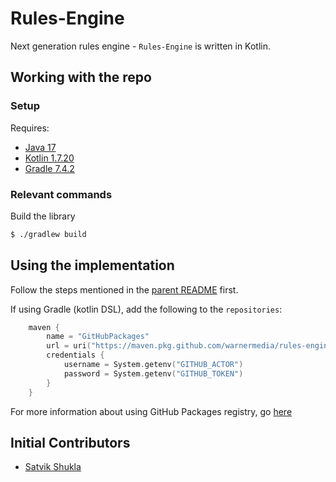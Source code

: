 # Rules-Engine

Next generation rules engine - `Rules-Engine` is written in Kotlin.

## Working with the repo

### Setup

Requires:
- [Java 17](https://www.oracle.com/java/technologies/javase/jdk17-archive-downloads.html)
- [Kotlin 1.7.20](https://kotlinlang.org/docs/command-line.html)
- [Gradle 7.4.2](https://gradle.org/install/)

### Relevant commands

Build the library

```bash
$ ./gradlew build
```

## Using the implementation

Follow the steps mentioned in the [parent README](https://github.com/WarnerMedia/Rules-Engine#using-the-implementations)
first. 

If using Gradle (kotlin DSL), add the following to the `repositories`:

```kts
    maven {
        name = "GitHubPackages"
        url = uri("https://maven.pkg.github.com/warnermedia/rules-engine")
        credentials {
            username = System.getenv("GITHUB_ACTOR")
            password = System.getenv("GITHUB_TOKEN")
        }
    }
```

For more information about using GitHub Packages registry, go
[here](https://docs.github.com/en/packages/working-with-a-github-packages-registry)

## Initial Contributors

- [Satvik Shukla](https://github.com/satvik-s)

